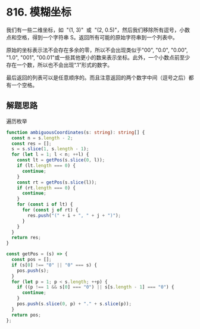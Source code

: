 # 816. 模糊坐标

我们有一些二维坐标，如  "(1, 3)"  或  "(2, 0.5)"，然后我们移除所有逗号，小数点和空格，得到一个字符串 S。返回所有可能的原始字符串到一个列表中。

原始的坐标表示法不会存在多余的零，所以不会出现类似于"00", "0.0", "0.00", "1.0", "001", "00.01"或一些其他更小的数来表示坐标。此外，一个小数点前至少存在一个数，所以也不会出现“.1”形式的数字。

最后返回的列表可以是任意顺序的。而且注意返回的两个数字中间（逗号之后）都有一个空格。

## 解题思路

遍历枚举

```typescript
function ambiguousCoordinates(s: string): string[] {
  const n = s.length - 2;
  const res = [];
  s = s.slice(1, s.length - 1);
  for (let l = 1; l < n; ++l) {
    const lt = getPos(s.slice(0, l));
    if (lt.length === 0) {
      continue;
    }
    const rt = getPos(s.slice(l));
    if (rt.length === 0) {
      continue;
    }
    for (const i of lt) {
      for (const j of rt) {
        res.push("(" + i + ", " + j + ")");
      }
    }
  }
  return res;
}

const getPos = (s) => {
  const pos = [];
  if (s[0] !== "0" || "0" === s) {
    pos.push(s);
  }
  for (let p = 1; p < s.length; ++p) {
    if ((p !== 1 && s[0] === "0") || s[s.length - 1] === "0") {
      continue;
    }
    pos.push(s.slice(0, p) + "." + s.slice(p));
  }
  return pos;
};
```
